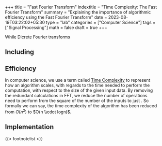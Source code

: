 +++
title = "Fast Fourier Transform"
indextitle = "Time Complexity: The Fast Fourier Transform"
summary = "Explaining the importance of algorithmic efficiency using the Fast Fourier Transform"
date = 2023-08-19T03:22:02+05:30
type = "lab"
categories = ["Computer Science"]
tags = ["Signal Processing"]
math = false
draft = true
+++

While Dicrete Fourier transforms

## Including

## Efficiency

In computer science, we use a term called [Time Complexity](https://en.wikipedia.org/wiki/Time_complexity) to represent how an algorithm scales, with regards to the time needed to perform the computation, with respect to the size of the given input data. By removing the redundant calculations in FFT, we reduce the number of operations need to perform from the square of the number of the inputs to just . So formally we can say, the time complexity of the algorithm has been reduced from $O(n^{2})$ to $O(n \\cdot logn)$.

## Implementation

{{< footnotelist >}}
